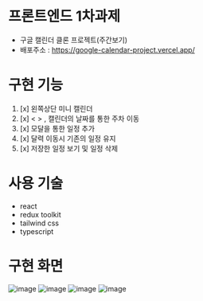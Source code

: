 # 프론트엔드 1차과제

- 구글 캘린더 클론 프로젝트(주간보기)
- 배포주소 : https://google-calendar-project.vercel.app/

# 구현 기능
  1. [x] 왼쪽상단 미니 캘린더
  2. [x] < > , 캘린더의 날짜를 통한 주차 이동
  3. [x] 모달을 통한 일정 추가
  4. [x] 달력 이동시 기존의 일정 유지
  5. [x] 저장한 일정 보기 및 일정 삭제

# 사용 기술 
- react
- redux toolkit
- tailwind css
- typescript

# 구현 화면
![image](https://github.com/user-attachments/assets/3a722c84-a36f-4f2e-9ee7-71a288150995)
![image](https://github.com/user-attachments/assets/03ee2771-2ba0-4765-874c-6202226f8aa7)
![image](https://github.com/user-attachments/assets/ce2ab09d-81f0-49f5-84c4-5958cf9efb04)
![image](https://github.com/user-attachments/assets/7aa63cc7-f4f2-42aa-af17-215e748651bf)

